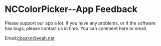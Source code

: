 # NCColorPicker--App Feedback
Please support our app a lot. If you have any problems, or if the software has bugs, please contact us in time. You can comment here or email.


Email:cbeakn@yeah.net
